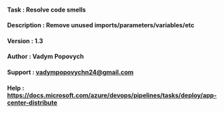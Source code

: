 #### Task         : Resolve code smells
#### Description  : Remove unused imports/parameters/variables/etc
#### Version      : 1.3
#### Author       : Vadym Popovych
#### Support	  : vadympopovychn24@gmail.com
#### Help         : https://docs.microsoft.com/azure/devops/pipelines/tasks/deploy/app-center-distribute
